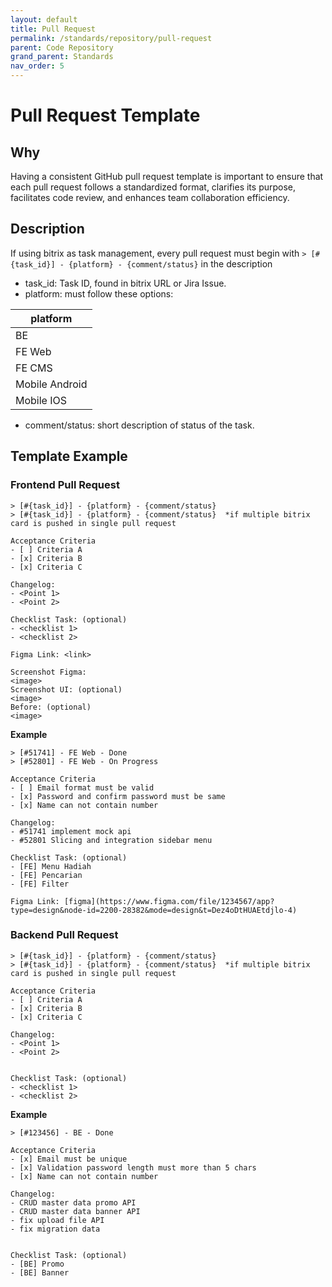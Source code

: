 ```yaml
---
layout: default
title: Pull Request
permalink: /standards/repository/pull-request
parent: Code Repository
grand_parent: Standards
nav_order: 5
---
```


# Pull Request Template

## Why

Having a consistent GitHub pull request template is important to ensure that each pull request follows a standardized format, clarifies its purpose, facilitates code review, and enhances team collaboration efficiency.

## Description

If using bitrix as task management, every pull request must begin with `> [#{task_id}] - {platform} - {comment/status}` in the description

- task_id: Task ID, found in bitrix URL or Jira Issue.
- platform: must follow these options:

platform | 
---|
BE |
FE Web |
FE CMS |
Mobile Android |
Mobile IOS |

- comment/status: short description of status of the task.

## Template Example

### Frontend Pull Request
```
> [#{task_id}] - {platform} - {comment/status}  
> [#{task_id}] - {platform} - {comment/status}  *if multiple bitrix card is pushed in single pull request 

Acceptance Criteria
- [ ] Criteria A
- [x] Criteria B
- [x] Criteria C

Changelog:  
- <Point 1>
- <Point 2>

Checklist Task: (optional)
- <checklist 1>
- <checklist 2>

Figma Link: <link>  

Screenshot Figma:  
<image>  
Screenshot UI: (optional)  
<image>  
Before: (optional)  
<image>  
```

**Example**
```
> [#51741] - FE Web - Done
> [#52801] - FE Web - On Progress

Acceptance Criteria
- [ ] Email format must be valid
- [x] Password and confirm password must be same
- [x] Name can not contain number

Changelog:  
- #51741 implement mock api
- #52801 Slicing and integration sidebar menu

Checklist Task: (optional)
- [FE] Menu Hadiah
- [FE] Pencarian
- [FE] Filter

Figma Link: [figma](https://www.figma.com/file/1234567/app?type=design&node-id=2200-28382&mode=design&t=Dez4oDtHUAEtdjlo-4)
```

### Backend Pull Request
```
> [#{task_id}] - {platform} - {comment/status}  
> [#{task_id}] - {platform} - {comment/status}  *if multiple bitrix card is pushed in single pull request

Acceptance Criteria
- [ ] Criteria A
- [x] Criteria B
- [x] Criteria C

Changelog:  
- <Point 1>
- <Point 2> 


Checklist Task: (optional)
- <checklist 1>
- <checklist 2>
```

**Example**
```
> [#123456] - BE - Done

Acceptance Criteria
- [x] Email must be unique
- [x] Validation password length must more than 5 chars 
- [x] Name can not contain number

Changelog:  
- CRUD master data promo API
- CRUD master data banner API
- fix upload file API
- fix migration data


Checklist Task: (optional)
- [BE] Promo
- [BE] Banner
```